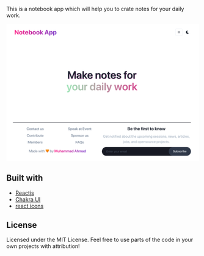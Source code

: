 This is a notebook app which will help you to crate notes for your daily work.

![Home Page](/public/cover_images/notebook_app.png)

## Built with
- [Reactjs](https://reactjs.org/)
- [Chakra UI](https://chakra-ui.com)
- [react icons](https://react-icons.github.io/react-icons/)

## License

Licensed under the MIT License. Feel free to use parts of the code in your own projects with attribution!

